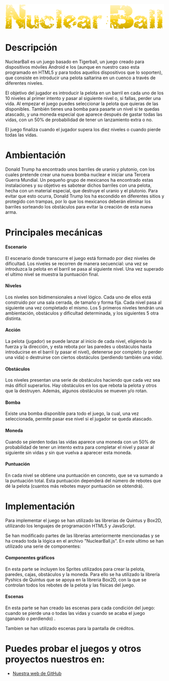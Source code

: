 ![alt text](https://github.com/AdriPanG/DVI/blob/master/NuclearBall/images/Title.png "Nuclear Ball")

# Descripción

NuclearBall es un juego basado en Tigerball, un juego creado para dispositivos móviles
Android e Ios (aunque en nuestro caso esta programado en HTML5 y para todos aquellos dispositivos que lo
soporten), que consiste en introducir una pelota saltarina en un cuenco a través de diferentes
niveles.

El objetivo del jugador es introducir la pelota en un barril en cada uno de los 10 niveles al
primer intento y pasar al siguiente nivel o, si fallas, perder una vida. Al empezar el juego puedes
seleccionar la pelota que quieras de las disponibles. También tienes una bomba para pasarte
un nivel si te quedas atascado, y una moneda especial que aparece después de gastar todas las
vidas, con un 50% de probabilidad de tener un lanzamiento extra o no.

El juego finaliza cuando el jugador supera los diez niveles o cuando pierde todas las vidas.

# Ambientación

Donald Trump ha encontrado unos barriles de uranio y plutonio, con los cuales pretende crear
una nueva bomba nuclear e iniciar una Tercera Guerra Mundial. Un pequeño grupo de
mexicanos ha encontrado estas instalaciones y su objetivo es sabotear dichos barriles con una
pelota, hecha con un material especial, que destruye el uranio y el plutonio. Para evitar que
esto ocurra, Donald Trump los ha escondido en diferentes sitios y protegido con trampas, por lo
que los mexicanos deberán eliminar los barriles sorteando los obstáculos para evitar la
creación de esta nueva arma.

# Principales mecánicas

#### Escenario

El escenario donde transcurre el juego está formado por diez niveles de
dificultad. Los niveles se recorren de manera secuencial: una vez se introduzca la pelota en
el barril se pasa al siguiente nivel. Una vez superado el ultimo nivel se muestra la
puntuación final.

#### Niveles

Los niveles son bidimensionales a nivel lógico. Cada uno de ellos está construido
por una sala cerrada, de tamaño y forma fija. Cada nivel pasa al siguiente una vez
completado el mismo. Los 5 primeros niveles tendrán una ambientación, obstáculos y
dificultad determinada, y los siguientes 5 otra distinta.

#### Acción

La pelota (jugador) se puede lanzar al inicio de cada nivel, eligiendo la fuerza y la
dirección, y esta rebota por las paredes u obstáculos hasta introducirse en el barril (y 
pasar el nivel), detenerse por completo (y perder una vida) o destruirse con ciertos
obstáculos (perdiendo también una vida).

#### Obstáculos

Los niveles presentan una serie de obstáculos haciendo que cada vez sea
más difícil superarlos. Hay obstáculos en los que rebota la pelota y otros que la
destruyen. Además, algunos obstáculos se mueven y/o rotan.

#### Bomba

Existe una bomba disponible para todo el juego, la cual, una vez seleccionada,
permite pasar ese nivel si el jugador se queda atascado.

####  Moneda

Cuando se pierden todas las vidas aparece una moneda con un 50% de
probabilidad de tener un intento extra para completar el nivel y pasar al siguiente sin vidas
y sin que vuelva a aparecer esta moneda.

#### Puntuación

En cada nivel se obtiene una puntuación en concreto, que se va sumando a
la puntuación total. Esta puntuación dependerá del número de rebotes que dé la pelota
(cuantos más rebotes mayor puntuación se obtendrá).

# Implementación

Para implementar el juego se han utilizado las librerias de Quintus y Box2D, utilizando los lenguajes de programación HTML5 y JavaScript. 

Se han modificado partes de las librerias anteriormente mencionadas y se ha creado toda la lógica en el archivo "NuclearBall.js". En este ultimo se han utilizado una serie de componentes:

#### Componentes gráficos

En esta parte se incluyen los Sprites utilizados para crear la pelota, paredes, cajas, obstáculos y la moneda. Para ello se ha utilizado la librería Pyshics de Quintus que se apoya en la libreria Box2D, con la que se controlan todos los rebotes de la pelota y las físicas del juego.

#### Escenas

En esta parte se han creado las escenas para cada condición del juego: cuando se pierde una o todas las vidas y cuando se acaba el juego (ganando o perdiendo) .

Tambien se han utilizado escenas para la pantalla de créditos.

# Puedes probar el juegos y otros proyectos nuestros en:

 - [Nuestra web de GitHub](https://adripang.github.io/DVI/)

